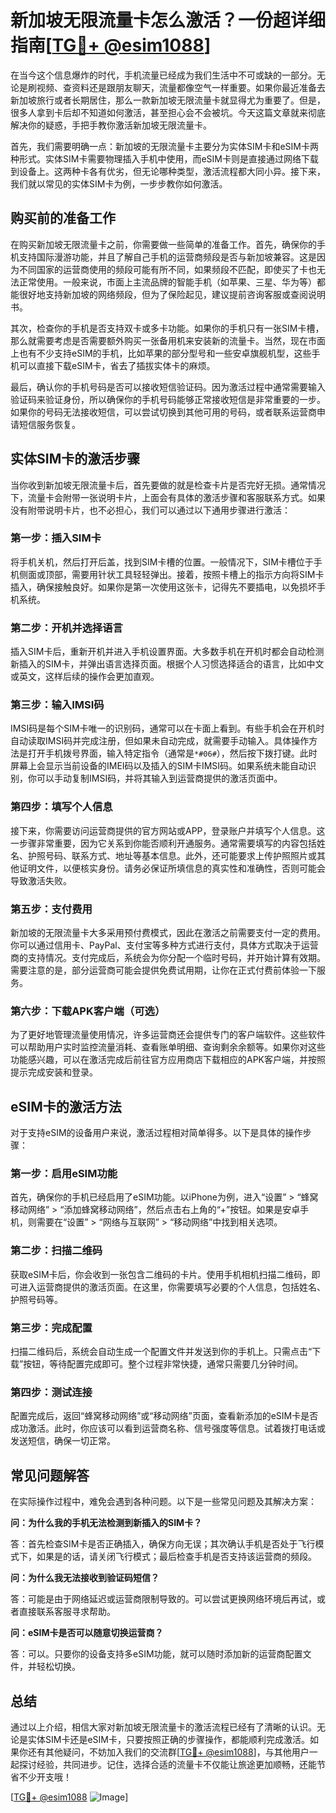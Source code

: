 # 新加坡无限流量卡怎么激活？一份超详细指南[[TG💪+ @esim1088](https://t.me/s/esim1088)]

在当今这个信息爆炸的时代，手机流量已经成为我们生活中不可或缺的一部分。无论是刷视频、查资料还是跟朋友聊天，流量都像空气一样重要。如果你最近准备去新加坡旅行或者长期居住，那么一款新加坡无限流量卡就显得尤为重要了。但是，很多人拿到卡后却不知道如何激活，甚至担心会不会被坑。今天这篇文章就来彻底解决你的疑惑，手把手教你激活新加坡无限流量卡。

首先，我们需要明确一点：新加坡的无限流量卡主要分为实体SIM卡和eSIM卡两种形式。实体SIM卡需要物理插入手机中使用，而eSIM卡则是直接通过网络下载到设备上。这两种卡各有优劣，但无论哪种类型，激活流程都大同小异。接下来，我们就以常见的实体SIM卡为例，一步步教你如何激活。

## 购买前的准备工作

在购买新加坡无限流量卡之前，你需要做一些简单的准备工作。首先，确保你的手机支持国际漫游功能，并且了解自己手机的运营商频段是否与新加坡兼容。这是因为不同国家的运营商使用的频段可能有所不同，如果频段不匹配，即使买了卡也无法正常使用。一般来说，市面上主流品牌的智能手机（如苹果、三星、华为等）都能很好地支持新加坡的网络频段，但为了保险起见，建议提前咨询客服或查阅说明书。

其次，检查你的手机是否支持双卡或多卡功能。如果你的手机只有一张SIM卡槽，那么就需要考虑是否需要额外购买一张备用机来安装新的流量卡。当然，现在市面上也有不少支持eSIM的手机，比如苹果的部分型号和一些安卓旗舰机型，这些手机可以直接下载eSIM卡，省去了插拔实体卡的麻烦。

最后，确认你的手机号码是否可以接收短信验证码。因为激活过程中通常需要输入验证码来验证身份，所以确保你的手机号码能够正常接收短信是非常重要的一步。如果你的号码无法接收短信，可以尝试切换到其他可用的号码，或者联系运营商申请短信服务恢复。

## 实体SIM卡的激活步骤

当你收到新加坡无限流量卡后，首先要做的就是检查卡片是否完好无损。通常情况下，流量卡会附带一张说明卡片，上面会有具体的激活步骤和客服联系方式。如果没有附带说明卡片，也不必担心，我们可以通过以下通用步骤进行激活：

### 第一步：插入SIM卡

将手机关机，然后打开后盖，找到SIM卡槽的位置。一般情况下，SIM卡槽位于手机侧面或顶部，需要用针状工具轻轻弹出。接着，按照卡槽上的指示方向将SIM卡插入，确保接触良好。如果你是第一次使用这张卡，记得先不要插电，以免损坏手机系统。

### 第二步：开机并选择语言

插入SIM卡后，重新开机并进入手机设置界面。大多数手机在开机时都会自动检测新插入的SIM卡，并弹出语言选择页面。根据个人习惯选择适合的语言，比如中文或英文，这样后续的操作会更加直观。

### 第三步：输入IMSI码

IMSI码是每个SIM卡唯一的识别码，通常可以在卡面上看到。有些手机会在开机时自动读取IMSI码并完成注册，但如果未自动完成，就需要手动输入。具体操作方法是打开手机拨号界面，输入特定指令（通常是`*#06#`），然后按下拨打键。此时屏幕上会显示当前设备的IMEI码以及插入的SIM卡IMSI码。如果系统未能自动识别，你可以手动复制IMSI码，并将其输入到运营商提供的激活页面中。

### 第四步：填写个人信息

接下来，你需要访问运营商提供的官方网站或APP，登录账户并填写个人信息。这一步骤非常重要，因为它关系到你能否顺利开通服务。通常需要填写的内容包括姓名、护照号码、联系方式、地址等基本信息。此外，还可能要求上传护照照片或其他证明文件，以便核实身份。请务必保证所填信息的真实性和准确性，否则可能会导致激活失败。

### 第五步：支付费用

新加坡的无限流量卡大多采用预付费模式，因此在激活之前需要支付一定的费用。你可以通过信用卡、PayPal、支付宝等多种方式进行支付，具体方式取决于运营商的支持情况。支付完成后，系统会为你分配一个临时号码，并开始计算有效期。需要注意的是，部分运营商可能会提供免费试用期，让你在正式付费前体验一下服务。

### 第六步：下载APK客户端（可选）

为了更好地管理流量使用情况，许多运营商还会提供专门的客户端软件。这些软件可以帮助用户实时监控流量消耗、查看账单明细、查询剩余余额等。如果你对这些功能感兴趣，可以在激活完成后前往官方应用商店下载相应的APK客户端，并按照提示完成安装和登录。

## eSIM卡的激活方法

对于支持eSIM的设备用户来说，激活过程相对简单得多。以下是具体的操作步骤：

### 第一步：启用eSIM功能

首先，确保你的手机已经启用了eSIM功能。以iPhone为例，进入“设置” > “蜂窝移动网络” > “添加蜂窝移动网络”，然后点击右上角的“+”按钮。如果是安卓手机，则需要在“设置” > “网络与互联网” > “移动网络”中找到相关选项。

### 第二步：扫描二维码

获取eSIM卡后，你会收到一张包含二维码的卡片。使用手机相机扫描二维码，即可进入运营商提供的激活页面。在这里，你需要填写必要的个人信息，包括姓名、护照号码等。

### 第三步：完成配置

扫描二维码后，系统会自动生成一个配置文件并发送到你的手机上。只需点击“下载”按钮，等待配置完成即可。整个过程非常快捷，通常只需要几分钟时间。

### 第四步：测试连接

配置完成后，返回“蜂窝移动网络”或“移动网络”页面，查看新添加的eSIM卡是否成功激活。此时，你应该可以看到运营商名称、信号强度等信息。试着拨打电话或发送短信，确保一切正常。

## 常见问题解答

在实际操作过程中，难免会遇到各种问题。以下是一些常见问题及其解决方案：

**问：为什么我的手机无法检测到新插入的SIM卡？**

答：首先检查SIM卡是否正确插入，确保方向无误；其次确认手机是否处于飞行模式下，如果是的话，请关闭飞行模式；最后检查手机是否支持该运营商的频段。

**问：为什么我无法接收到验证码短信？**

答：可能是由于网络延迟或运营商限制导致的。可以尝试更换网络环境后再试，或者直接联系客服寻求帮助。

**问：eSIM卡是否可以随意切换运营商？**

答：可以。只要你的设备支持多eSIM功能，就可以随时添加新的运营商配置文件，并轻松切换。

## 总结

通过以上介绍，相信大家对新加坡无限流量卡的激活流程已经有了清晰的认识。无论是实体SIM卡还是eSIM卡，只要按照正确的步骤操作，都能顺利完成激活。如果你还有其他疑问，不妨加入我们的交流群[[TG💪+ @esim1088](https://t.me/s/esim1088)]，与其他用户一起探讨经验，共同进步。记住，选择合适的流量卡不仅能让旅途更加顺畅，还能节省不少开支哦！

[[TG💪+ @esim1088](https://t.me/s/esim1088) ![Image](https://i.postimg.cc/4NQfJmqS/Snipaste-2025-05-13-00-14-12.png)]